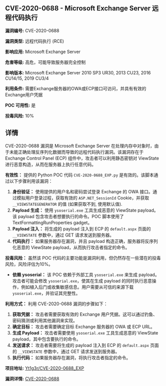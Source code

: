 ## CVE-2020-0688 - Microsoft Exchange Server 远程代码执行

**漏洞编号:** CVE-2020-0688

**漏洞类型:** 远程代码执行 (RCE)

**影响应用:** Microsoft Exchange Server

**危害等级:** 高危，可能导致服务器完全控制

**影响版本:** Microsoft Exchange Server 2010 SP3 UR30, 2013 CU23, 2016 CU14/15, 2019 CU3/4

**利用条件:** 需要Exchange服务器的OWA或ECP接口可访问，并具有有效的Exchange用户凭据

**POC 可用性:** 是

**投毒风险:** 10%

## 详情

CVE-2020-0688 漏洞是 Microsoft Exchange Server 在处理内存中对象时，由于未能正确处理反序列化数据而导致的远程代码执行漏洞。该漏洞存在于 Exchange Control Panel (ECP) 组件中，攻击者可以利用静态密钥对 ViewState 进行恶意构造，从而在服务器上执行任意代码。

**有效性：**
提供的 Python POC 代码 `CVE-2020-0688_EXP.py` 是有效的。该脚本通过以下步骤利用该漏洞：

1.  **身份验证：** 使用提供的用户名和密码尝试登录 Exchange 的 OWA 接口。通过模拟用户登录过程，获取有效的 `ASP.NET_SessionId` Cookie，并获取 `__VIEWSTATEGENERATOR` 的值 (如果获取不到, 使用默认值).
2.  **Payload 生成：** 使用 `ysoserial.exe` 工具生成恶意的 ViewState payload。该 payload 包含攻击者想要执行的命令。POC 脚本使用了 TextFormattingRunProperties gadget。
3.  **Payload 注入：** 将生成的 payload 注入到 ECP 的 `default.aspx` 页面的 `__VIEWSTATE` 参数中，通过 GET 请求发送到服务器。
4.  **代码执行：** 如果服务器存在漏洞，并且 payload 构造正确，服务器将反序列化恶意的 ViewState payload，从而执行攻击者指定的命令。

**投毒风险：**
虽然该 POC 代码的主要功能是漏洞利用，但仍然存在一些潜在的投毒风险，风险评估为10%。

*   **依赖 ysoserial：** 该 POC 依赖于外部工具 `ysoserial.exe` 来生成 payload。攻击者可能会修改 `ysoserial.exe`，使其在生成 payload 的同时执行恶意操作，例如植入后门或收集敏感信息。用户需要从可信的来源下载 `ysoserial.exe`，并验证其完整性。

**利用方式：**
利用 CVE-2020-0688 漏洞的步骤如下：

1.  **获取凭据：** 攻击者需要获取有效的 Exchange 用户凭据。这可以通过钓鱼、密码猜测或利用其他漏洞来实现。
2.  **确定目标：** 攻击者需要确定目标 Exchange 服务器的 OWA 或 ECP URL。
3.  **生成 Payload：** 攻击者需要使用 `ysoserial.exe` 工具生成恶意的 ViewState payload，其中包含要执行的命令。
4.  **发送请求：** 攻击者需要将生成的 payload 注入到 ECP 的 `default.aspx` 页面的 `__VIEWSTATE` 参数中，通过 GET 请求发送到服务器。
5.  **执行代码：** 如果服务器存在漏洞，将执行攻击者指定的命令。

**项目地址:** [Yt1g3r/CVE-2020-0688_EXP](https://github.com/Yt1g3r/CVE-2020-0688_EXP)

**漏洞详情:** [CVE-2020-0688](https://nvd.nist.gov/vuln/detail/CVE-2020-0688)